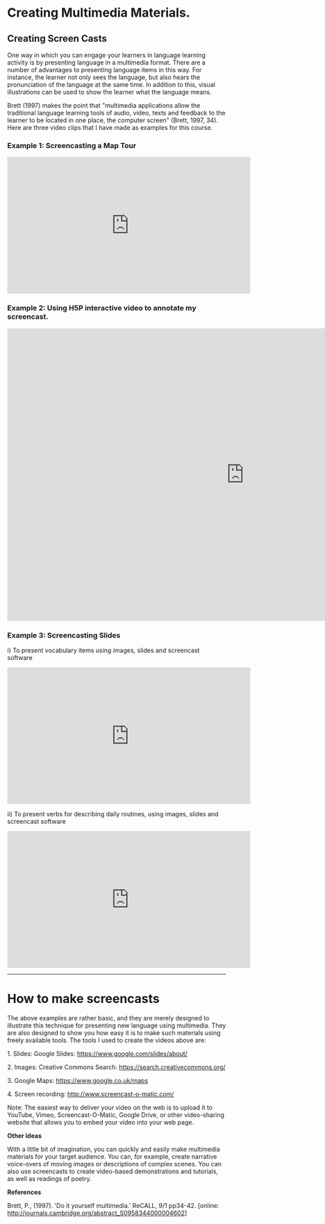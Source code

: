 <h1>Creating Multimedia Materials.</h1>
<h2>Creating Screen Casts</h2> 
<p>One way in which you can engage your learners in language learning activity is by presenting language in a multimedia format. There are a number of advantages to presenting language items in this way. For instance, the learner not only sees the language, but also hears the pronunciation of the language at the same time. In addition to this, visual illustrations can be used to show the learner what the language means.</p>

<p>Brett (1997) makes the point that "multimedia applications allow the traditional language learning tools of audio, video, texts and feedback to the learner to be located in one place, the computer screen" (Brett, 1997, 34).
Here are three video clips that I have made as examples for this course.</p>

<h3>Example 1: Screencasting a Map Tour</h3>
<iframe width="560" height="315" src="https://www.youtube.com/embed/A8o3ViIHrPY?rel=0" frameborder="0" allowfullscreen></iframe>

<h3>Example 2: Using H5P interactive video to annotate my screencast.</h3>
<iframe src="https://h5p.org/h5p/embed/145783" width="1090" height="674" frameborder="0" allowfullscreen="allowfullscreen"></iframe><script src="https://h5p.org/sites/all/modules/h5p/library/js/h5p-resizer.js" charset="UTF-8"></script>

<h3>Example 3: Screencasting Slides</h3>
<p>i) To present vocabulary items using images, slides and screencast software</p>
<iframe width="560" height="315" src="https://www.youtube.com/embed/RRRnZIXocN0?rel=0" frameborder="0" allowfullscreen></iframe>

<p>ii) To present verbs for describing daily routines, using images, slides and screencast software</p>
<iframe width="560" height="315" src="https://www.youtube.com/embed/jW7tt0Ut3dM?rel=0" frameborder="0" allowfullscreen></iframe>

<hr> 

<h1>How to make screencasts</h1>
<p>The above examples are rather basic, and they are merely designed to illustrate this technique for presenting new language using multimedia. They are also designed to show you how easy it is to make such materials using freely available tools. The tools I used to create the videos above are:</p>
<p>1. Slides: Google Slides: <a href="https://www.google.com/slides/about/">https://www.google.com/slides/about/</a></p>
<p>2. Images: Creative Commons Search: <a href="https://search.creativecommons.org/">https://search.creativecommons.org/</a></p>
<p>3. Google Maps: <a href="https://www.google.co.uk/maps">https://www.google.co.uk/maps</a></p>
<p>4. Screen recording: <a href="http://www.screencast-o-matic.com/">http://www.screencast-o-matic.com/</a></p>
<p>Note: The easiest way to deliver your video on the web is to upload it to YouTube, Vimeo, Screencast-O-Matic, Google Drive, or other video-sharing website that allows you to embed your video into your web page.</p>
<p><strong>Other ideas</strong></p>
<p>With a little bit of imagination, you can quickly and easily make multimedia materials for your target audience. You can, for example, create narrative voice-overs of moving images or descriptions of complex scenes. You can also use screencasts to create video-based demonstrations and tutorials, as well as readings of poetry.</p>
<p><strong>References</strong></p>
<p>Brett, P., (1997). 'Do it yourself multimedia.' ReCALL, 9/1 pp34-42. [online: <a href="http://journals.cambridge.org/abstract_S0958344000004602">http://journals.cambridge.org/abstract_S0958344000004602</a>]</p>
